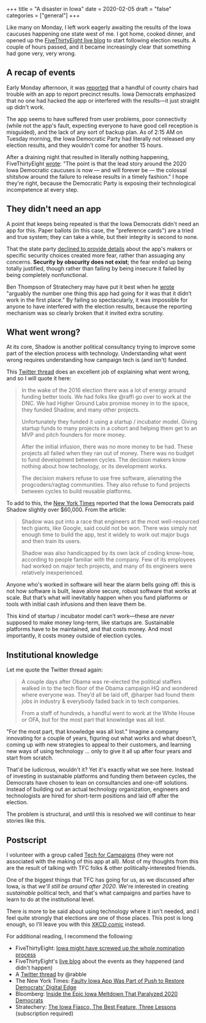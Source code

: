 +++
title = "A disaster in Iowa"
date = 2020-02-05
draft = "false"
categories = ["general"]
+++


Like many on Monday, I left work eagerly awaiting the results of the Iowa caucuses happening one state west of me. I got home, cooked dinner, and opened up the [FiveThirtyEight live blog](https://fivethirtyeight.com/live-blog/iowa-caucus-2020-election-live/) to start following election results. A couple of hours passed, and it became increasingly clear that something had gone very, very wrong. 

<!--more-->

## A recap of events
Early Monday afternoon, it was [reported](https://www.bloomberg.com/news/articles/2020-02-05/inside-the-epic-iowa-meltdown-that-paralyzed-2020-democrats?srnd=premium) that a handful of county chairs had trouble with an app to report precinct results. Iowa Democrats emphasized that no one had hacked the app or interfered with the results—it just straight up didn't work.

The app seems to have suffered from user problems, poor connectivity (while not the app's fault, expecting everyone to have good cell reception is misguided), and the lack of any sort of backup plan. As of 2:15 AM on Tuesday morning, the Iowa Democratic Party had literally not released *any* election results, and they wouldn't come for another 15 hours.

After a draining night that resulted in literally nothing happening, FiveThirtyEight [wrote](https://fivethirtyeight.com/features/iowa-might-have-screwed-up-the-whole-nomination-process/): "The point is that the lead story around the 2020 Iowa Democratic caucuses is now — and will forever be — the colossal shitshow around the failure to release results in a timely fashion." I hope they're right, because the Democratic Party is exposing their technological incompetence at every step.


## They didn't need an app
A point that keeps being repeated is that the Iowa Democrats didn't need an app for this. Paper ballots (in this case, the "preference cards") are a tried and true system; they can take a while, but their integrity is second to none. 

That the state party [declined to provide details](https://www.npr.org/2020/01/14/795906732/despite-election-security-fears-iowa-caucuses-will-use-new-smartphone-app) about the app's makers or specific security choices created more fear, rather than assuaging any concerns. **Security by obscurity does not exist**; the fear ended up being totally justified, though rather than failing by being insecure it failed by being completely nonfunctional.

Ben Thompson of Stratechery may have put it best when he [wrote](https://stratechery.com/2020/the-iowa-fiasco-the-best-feature-three-lessons/) "arguably the number one thing this app had going for it was that it didn’t work in the first place." By failing so spectacularly, it was impossible for anyone to have interfered with the election results, because the reporting mechanism was so clearly broken that it invited extra scrutiny.


## What went wrong?
At its core, Shadow is another political consultancy trying to improve some part of the election process with technology. Understanding what went wrong requires understanding how campaign tech is (and isn't) funded.

This [Twitter thread](https://threader.app/thread/1224820389387223041) does an excellent job of explaining what went wrong, and so I will quote it here:

> In the wake of the 2016 election there was a lot of energy around funding better tools. We had folks like @raffi go over to work at the DNC. We had Higher Ground Labs promise money in to the space, they funded Shadow, and many other projects.
>
> Unfortunately they funded it using a startup / incubator model. Giving startup funds to many projects in a cohort and helping them get to an MVP and pitch founders for more money.
>
> After the initial infusion, there was no more money to be had. These projects all failed when they ran out of money. There was no budget to fund development between cycles. The decision makers know nothing about how technology, or its development works.
> 
> The decision makers refuse to use free software, alienating the progcoders/ragtag communities. They also refuse to fund projects between cycles to build reusable platforms.

To add to this, the [New York Times](https://www.nytimes.com/2020/02/04/us/politics/iowa-caucus-shadow-app.html) reported that the Iowa Democrats paid Shadow slightly over $60,000. From the article:

> Shadow was put into a race that engineers at the most well-resourced tech giants, like Google, said could not be won. There was simply not enough time to build the app, test it widely to work out major bugs and then train its users.
> 
> Shadow was also handicapped by its own lack of coding know-how, according to people familiar with the company. Few of its employees had worked on major tech projects, and many of its engineers were relatively inexperienced.

Anyone who's worked in software will hear the alarm bells going off: this is not how software is built, leave alone secure, robust software that works at scale. But that’s what will inevitably happen when you fund platforms or tools with initial cash infusions and then leave them be.

This kind of startup / incubator model can’t work—these are *never* supposed to make money long-term, like startups are. Sustainable platforms have to be maintained, and that costs money. And most importantly, it costs money outside of election cycles.


## Institutional knowledge
Let me quote the Twitter thread again:

> A couple days after Obama was re-elected the political staffers walked in to the tech floor of the Obama campaign HQ and wondered where everyone was. They’d all be laid off, @harper had found them jobs in industry & everybody faded back in to tech companies.
>
> From a staff of hundreds, a handful went to work at the White House or OFA, but for the most part that knowledge was all lost.

"For the most part, that knowledge was all lost." Imagine a company innovating for a couple of years, figuring out what works and what doesn't, coming up with new strategies to appeal to their customers, and learning new ways of using technology ... only to give it all up after four years and start from scratch.

That'd be ludicrous, wouldn't it? Yet it's exactly what we see here. Instead of investing in sustainable platforms and funding them between cycles, the Democrats have chosen to lean on consultancies and one-off solutions. Instead of building out an actual technology organization, engineers and technologists are hired for short-term positions and laid off after the election. 

The problem is structural, and until this is resolved we will continue to hear stories like this.


## Postscript
I volunteer with a group called [Tech for Campaigns](https://www.techforcampaigns.org/about-us) (they were not associated with the making of this app at all). Most of my thoughts from this are the result of talking with TFC folks & other politically-interested friends.

One of the biggest things that TFC has going for us, as we discussed after Iowa, is that *we'll still be around after 2020*. We're interested in creating *sustainable* political tech, and that's what campaigns and parties have to learn to do at the institutional level. 

There is more to be said about using technology where it isn't needed, and I feel quite strongly that elections are one of those places. This post is long enough, so I'll leave you with this [XKCD comic](https://xkcd.com/2030) instead.

For additional reading, I recommend the following:

 * FiveThirtyEight: [Iowa might have screwed up the whole nomination process](https://fivethirtyeight.com/features/iowa-might-have-screwed-up-the-whole-nomination-process/)
 * FiveThirtyEight's [live blog](https://fivethirtyeight.com/live-blog/iowa-caucus-2020-election-live/) about the events as they happened (and didn't happen)
 * A [Twitter thread](https://threader.app/thread/1224820389387223041) by @rabble
 * The New York Times: [Faulty Iowa App Was Part of Push to Restore Democrats’ Digital Edge](https://www.nytimes.com/2020/02/04/us/politics/iowa-caucus-shadow-app.html)
 * Bloomberg: [Inside the Epic Iowa Meltdown That Paralyzed 2020 Democrats](https://www.bloomberg.com/news/articles/2020-02-05/inside-the-epic-iowa-meltdown-that-paralyzed-2020-democrats)
 * Stratechery: [The Iowa Fiasco, The Best Feature, Three Lessons](https://stratechery.com/2020/the-iowa-fiasco-the-best-feature-three-lessons/) (subscription required)



